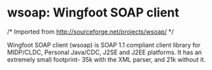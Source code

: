 wsoap: Wingfoot SOAP client
===========================

/* Imported from http://sourceforge.net/projects/wsoap/ */

Wingfoot SOAP client (wsoap) is SOAP 1.1 compliant client library for MIDP/CLDC, Personal Java/CDC, J2SE 
and J2EE platforms. It has an extremely small footprint- 35k with the XML parser, and 21k without it.
